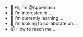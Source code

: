 - 👋 Hi, I’m @Agbemasu
- 👀 I’m interested in ...
- 🌱 I’m currently learning ...
- 💞️ I’m looking to collaborate on ...
- 📫 How to reach me ...

<!---
Agbemasu/Agbemasu is a ✨ special ✨ repository because its `README.md` (this file) appears on your GitHub profile.
You can click the Preview link to take a look at your changes.
--->
